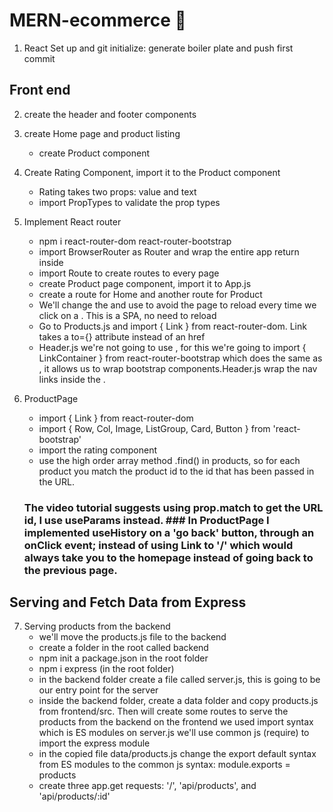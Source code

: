 # MERN-ecommerce 🛒

1. React Set up and git initialize: generate boiler plate and push first commit

## Front end

2. create the header and footer components

3. create Home page and product listing
   - create Product component
4. Create Rating Component, import it to the Product component

   - Rating takes two props: value and text
   - import PropTypes to validate the prop types

5. Implement React router

   - npm i react-router-dom react-router-bootstrap
   - import BrowserRouter as Router and wrap the entire app return inside <Router></Router>
   - import Route to create routes to every page
   - create Product page component, import it to App.js
   - create a route for Home and another route for Product
   - We'll change the <a> and use <Link> to avoid the page to reload every time we click on a <a>. This is a SPA, no need to reload
   - Go to Products.js and import { Link } from react-router-dom. Link takes a to={} attribute instead of an href
   - Header.js we're not going to use <Link>, for this we're going to import { LinkContainer } from react-router-bootstrap which does the same as <Link>, it allows us to wrap bootstrap components.Header.js wrap the nav links inside the <NavContainer>.

6. ProductPage

   - import { Link } from react-router-dom
   - import { Row, Col, Image, ListGroup, Card, Button } from 'react-bootstrap'
   - import the rating component
   - use the high order array method .find() in products, so for each product you match the product id to the id that has been passed in the URL.

   ### The video tutorial suggests using prop.match to get the URL id, I use useParams instead. ### In ProductPage I implemented useHistory on a 'go back' button, through an onClick event; instead of using Link to '/' which would always take you to the homepage instead of going back to the previous page.

## Serving and Fetch Data from Express

7. Serving products from the backend
   - we'll move the products.js file to the backend
   - create a folder in the root called backend
   - npm init a package.json in the root folder
   - npm i express (in the root folder)
   - in the backend folder create a file called server.js, this is going to be our entry point for the server
   - inside the backend folder, create a data folder and copy products.js from frontend/src. Then will create some routes to serve the products from the backend
     on the frontend we used import syntax which is ES modules
     on server.js we'll use common js (require) to import the express module
   - in the copied file data/products.js change the export default syntax from ES modules to the common js syntax: module.exports = products
   - create three app.get requests: '/', 'api/products', and 'api/products/:id'
